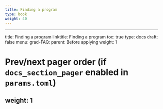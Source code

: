 ```yaml
---
title: Finding a program
type: book
weight: 40
---
```


---
title: Finding a program
linktitle: Finding a program
toc: true
type: docs
draft: false
menu:
  grad-FAQ:
    parent: Before applying
    weight: 1

# Prev/next pager order (if `docs_section_pager` enabled in `params.toml`)
weight: 1
---
